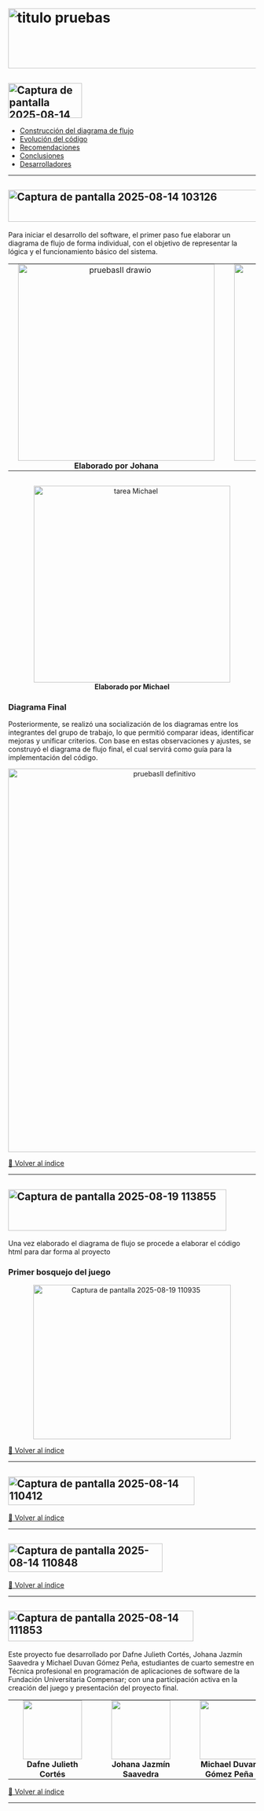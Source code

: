 # <img width="1140" height="122" alt="titulo pruebas" src="https://github.com/user-attachments/assets/830e2dd2-c231-46e7-a478-3272225c1e61" />

## <img width="150" height="71" alt="Captura de pantalla 2025-08-14 101700" src="https://github.com/user-attachments/assets/833ff3e4-20eb-4de3-bb98-f20bc5fd71c8" id="índice" />

- [Construcción del diagrama de flujo](#construcción-del-diagrama-de-flujo)
- [Evolución del código](#evolución-del-código)
- [Recomendaciones](#recomendaciones)
- [Conclusiones](#conclusiones)
- [Desarrolladores](#desarrolladores)

---

## <img width="1041" height="65" alt="Captura de pantalla 2025-08-14 103126" src="https://github.com/user-attachments/assets/c2d20d87-bb61-4963-97d1-2f078be7302a" id="construcción-del-diagrama-de-flujo" />

Para iniciar el desarrollo del software, el primer paso fue elaborar un diagrama de flujo de forma individual, con el objetivo de representar la lógica y el funcionamiento básico del sistema. 

<div align="center">
  <table>
    <tr>
      <td align="center" style="padding: 0 20px;">
        <img src="https://github.com/user-attachments/assets/878d08eb-9994-45e3-a581-b40398146719" alt="pruebasII drawio" width="400"/><br/>
        <strong>Elaborado por Johana</strong>
      </td>
      <td align="center" style="padding: 0 20px;">
        <img src="https://github.com/user-attachments/assets/e396193c-53b4-4515-b58d-d0415b4eef01" alt="tarea Dafne" width="400"/><br/>
        <strong>Elaborado por Dafne</strong>
      </td>
    </tr>
  </table>
</div>

<div align="center" style="margin-top: 30px;">
  <img src="https://github.com/user-attachments/assets/e2c21afc-74a3-42f9-850d-b62bbe27e528" alt="tarea Michael" width="400"/><br/>
  <strong>Elaborado por Michael</strong>
</div>

### Diagrama Final
Posteriormente, se realizó una socialización de los diagramas entre los integrantes del grupo de trabajo, lo que permitió comparar ideas, identificar mejoras y unificar criterios. Con base en estas observaciones y ajustes, se construyó el diagrama de flujo final, el cual servirá como guía para la implementación del código.

<div align="center">
  <img width="620" height="780" alt="pruebasII definitivo" src="https://github.com/user-attachments/assets/02bf3dde-d41a-4665-8be3-e48f1aba8615" />
</div>

[🔼 Volver al índice](#índice)

---

## <img width="444" height="84" alt="Captura de pantalla 2025-08-19 113855" src="https://github.com/user-attachments/assets/6ec1cf9e-9e77-42f1-82af-f131a158ead3" id="evolución-del-código" />

Una vez elaborado el diagrama de flujo se procede a elaborar el código html para dar forma al proyecto

### Primer bosquejo del juego

<div align="center">
<img width="402" height="314" alt="Captura de pantalla 2025-08-19 110935" src="https://github.com/user-attachments/assets/73756c90-3104-46f6-bb43-d3f06a6bc53a" />
</div>

[🔼 Volver al índice](#índice)

---

## <img width="379" height="58" alt="Captura de pantalla 2025-08-14 110412" src="https://github.com/user-attachments/assets/85ef0005-44d4-48f4-ae64-e96049444a45" id="recomendaciones" />

<!-- Aquí puedes agregar el contenido de tus recomendaciones -->

[🔼 Volver al índice](#índice)

---

## <img width="314" height="58" alt="Captura de pantalla 2025-08-14 110848" src="https://github.com/user-attachments/assets/07497e16-04a1-41f7-af00-783f1ac9ec1a" id="conclusiones" />

<!-- Aquí puedes agregar el contenido de tus conclusiones -->

[🔼 Volver al índice](#índice)

---

## <img width="377" height="62" alt="Captura de pantalla 2025-08-14 111853" src="https://github.com/user-attachments/assets/62fc1e86-e7a1-4674-b917-64140e9882a9" id="desarrolladores" />

Este proyecto fue desarrollado por Dafne Julieth Cortés, Johana Jazmín Saavedra y Michael Duvan Gómez Peña, estudiantes de cuarto semestre en Técnica profesional en programación de aplicaciones de software de la Fundación Universitaria Compensar; con una participación activa en la creación del juego y presentación del proyecto final.

<div align="center">
  <table>
    <tr>
      <td align="center" style="padding: 0 30px;">
        <img src="https://github.com/user-attachments/assets/9595bb09-c5cc-4ce8-8a1a-e6bfc3ffd378" width="120" style="border: none;"><br/>
        <strong>Dafne Julieth Cortés</strong>
      </td>
      <td align="center" style="padding: 0 30px;">
        <img src="https://github.com/user-attachments/assets/96a0990c-a533-42c2-9fa2-7224c4eca021" width="120" style="border: none;"><br/>
        <strong>Johana Jazmín Saavedra</strong>
      </td>
      <td align="center" style="padding: 0 30px;">
        <img src="https://github.com/user-attachments/assets/e215c13a-3a85-4422-a94d-9a06536f15b3" width="120" style="border: none;"><br/>
        <strong>Michael Duvan Gómez Peña</strong>
      </td>
    </tr>
  </table>
</div>

[🔼 Volver al índice](#índice)

---
